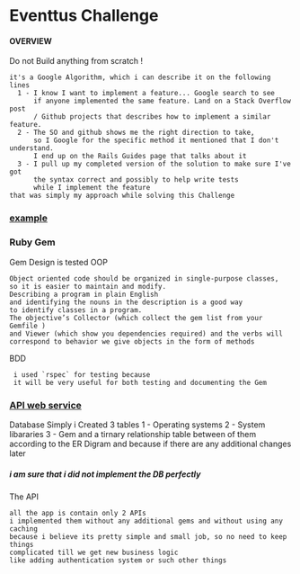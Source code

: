 # Eventtus Challenge

#### OVERVIEW

  Do not Build anything from scratch !

    it's a Google Algorithm, which i can describe it on the following lines
      1 - I know I want to implement a feature... Google search to see
          if anyone implemented the same feature. Land on a Stack Overflow post
          / Github projects that describes how to implement a similar feature.
      2 - The SO and github shows me the right direction to take,
          so I Google for the specific method it mentioned that I don't understand.
          I end up on the Rails Guides page that talks about it
      3 - I pull up my completed version of the solution to make sure I've got
          the syntax correct and possibly to help write tests
          while I implement the feature
    that was simply my approach while solving this Challenge

### [example](https://github.com/teohm/natives)


### Ruby Gem

   Gem Design is tested OOP

    Object oriented code should be organized in single-purpose classes,
    so it is easier to maintain and modify.
    Describing a program in plain English
    and identifying the nouns in the description is a good way
    to identify classes in a program.
    The objective’s Collector (which collect the gem list from your Gemfile )
    and Viewer (which show you dependencies required) and the verbs will
    correspond to behavior we give objects in the form of methods

  BDD

     i used `rspec` for testing because
     it will be very useful for both testing and documenting the Gem

### [API web service](http://checkyapi.herokuapp.com)
   Database
     Simply i Created 3 tables
      1 - Operating systems
      2 - System libararies
      3 - Gem
    and a tirnary relationship table between of them
    according to the ER Digram and because if there are any additional changes
    later

##### i am sure that i did not implement the DB perfectly
  The API

    all the app is contain only 2 APIs
    i implemented them without any additional gems and without using any caching
    because i believe its pretty simple and small job, so no need to keep things
    complicated till we get new business logic
    like adding authentication system or such other things
